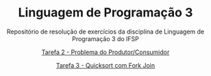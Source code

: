 
<div align="center">

# Linguagem de Programação 3

Repositório de resolução de exercícios da disciplina de Linguagem de Programação 3 do IFSP


[Tarefa 2 - Problema do Produtor/Consumidor](https://github.com/gabrieladutra/lp3a5/tree/master/src/main/java/tarefa2_produtor_consumidor)


[Tarefa 3 - Quicksort com Fork Join](https://github.com/gabrieladutra/lp3a5/tree/master/src/main/java/tarefa3_programacao_concorrente)
